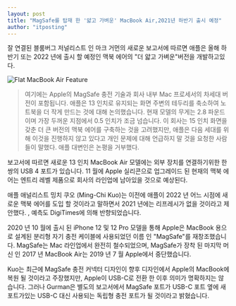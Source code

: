 ```yaml
---
layout: post
title: "MagSafe를 탑재 한 '얇고 가벼운' MacBook Air,2021년 하반기 출시 예정"
author: "itposting"
---
```


잘 연결된 블룸버그 저널리스트 인 마크 거먼의 새로운 보고서에 따르면 애플은 올해 하반기 또는 2022 년에 출시 할 예정인 맥북 에어의 "더 얇고 가벼운"버전을 개발하고있다.

![Flat MacBook Air Feature](<https://images.macrumors.com/t/RhSxHZIEEExH2VFfSNKRhMGU0hE=/2500x0/filters:no_upscale():quality(90)/article-new/2021/01/Flat-MacBook-Air-Feature.jpg>)

> 여기에는 Apple의 MagSafe 충전 기술과 회사 내부 Mac 프로세서의 차세대 버전이 포함됩니다.
> 애플은 13 인치로 유지되는 화면 주변의 테두리를 축소하여 노트북을 더 작게 만드는 것에 대해 논의했습니다.
> 현재 모델의 무게는 2.8 파운드이며 가장 두꺼운 지점에서 0.5 인치가 조금 넘습니다.
> 이 회사는 15 인치 화면을 갖춘 더 큰 버전의 맥북 에어를 구축하는 것을 고려했지만, 애플은 다음 세대를 위해 이것을 진행하지 않고 있다고 개인 문제에 대해 언급하지 말 것을 요청한 사람들이 말했다.
> 애플 대변인은 논평을 거부했다.

보고서에 따르면 새로운 13 인치 ‌MacBook Air‌ 모델에는 외부 장치를 연결하기위한 한 쌍의 USB 4 포트가 있습니다.
11 월에 Apple 실리콘으로 업그레이드 된 현재의 맥북 에어는 엔트리 레벨 제품으로 회사의 라인업에 남아있을 것으로 예상된다.

애플 애널리스트 밍치 쿠오 (Ming-Chi Kuo)는 이전에 애플이 2022 년 어느 시점에 새로운 맥북 에어를 도입 할 것이라고 말하면서 2021 년에는 리프레시가 없을 것이라고 제안했다.
, 예측도 DigiTimes에 의해 반향되었습니다.

2020 년 10 월에 출시 된 iPhone 12 및 12 Pro 모델을 통해 Apple은 MacBook 용으로 설계된 분리형 자기 충전 케이블에 사용되었던 이름 인 "‌MagSafe‌"를 재창조했습니다.
‌MagSafe‌‌는 Mac 라인업에서 완전히 철수되었으며, ‌‌MagSafe‌‌가 장착 된 마지막 머신 인 2017 년 MacBook Air‌는 2019 년 7 월 Apple에서 중단했습니다.

Kuo는 최근에 ‌MagSafe‌ 충전 커넥터 디자인이 향후 디자인에서 Apple의 MacBook에 복원 될 것이라고 주장했지만, Apple이 USB-C로 전환 한 이후 의미가 명확하지는 않습니다.
그러나 Gurman은 별도의 보고서에서 ‌‌MagSafe‌‌ 포트가 USB-C 포트 옆에 새 포트가있는 USB-C 대신 사용되는 독립형 충전 포트가 될 것이라고 밝혔습니다.
